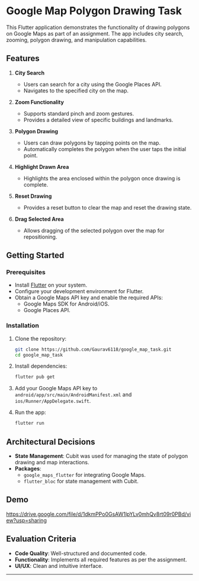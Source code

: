 
# Google Map Polygon Drawing Task

This Flutter application demonstrates the functionality of drawing polygons on Google Maps as part of an assignment. The app includes city search, zooming, polygon drawing, and manipulation capabilities. 

## Features

1. **City Search**
   - Users can search for a city using the Google Places API.
   - Navigates to the specified city on the map.

2. **Zoom Functionality**
   - Supports standard pinch and zoom gestures.
   - Provides a detailed view of specific buildings and landmarks.

3. **Polygon Drawing**
   - Users can draw polygons by tapping points on the map.
   - Automatically completes the polygon when the user taps the initial point.

4. **Highlight Drawn Area**
   - Highlights the area enclosed within the polygon once drawing is complete.

5. **Reset Drawing**
   - Provides a reset button to clear the map and reset the drawing state.

6. **Drag Selected Area**
   - Allows dragging of the selected polygon over the map for repositioning.

## Getting Started

### Prerequisites

- Install [Flutter](https://flutter.dev/docs/get-started/install) on your system.
- Configure your development environment for Flutter.
- Obtain a Google Maps API key and enable the required APIs:
  - Google Maps SDK for Android/iOS.
  - Google Places API.

### Installation

1. Clone the repository:
   ```bash
   git clone https://github.com/Gaurav6118/google_map_task.git
   cd google_map_task
   ```

2. Install dependencies:
   ```bash
   flutter pub get
   ```

3. Add your Google Maps API key to `android/app/src/main/AndroidManifest.xml` and `ios/Runner/AppDelegate.swift`.

4. Run the app:
   ```bash
   flutter run
   ```

## Architectural Decisions

- **State Management**: Cubit was used for managing the state of polygon drawing and map interactions.
- **Packages**:
  - `google_maps_flutter` for integrating Google Maps.
  - `flutter_bloc` for state management with Cubit.

## Demo

https://drive.google.com/file/d/1dkmPPo0GsAW1lpYLv0mhQv8rt09r0PBd/view?usp=sharing

## Evaluation Criteria

- **Code Quality**: Well-structured and documented code.
- **Functionality**: Implements all required features as per the assignment.
- **UI/UX**: Clean and intuitive interface.

---

